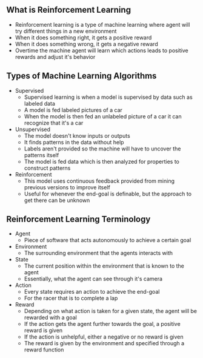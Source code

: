 ## What is Reinforcement Learning
- Reinforcement learning is a type of machine learning where agent will try different things in a new environment
- When it does something right, it gets a positive reward
- When it does something wrong, it gets a negative reward
- Overtime the machine agent will learn which actions leads to positive rewards and adjust it's behavior

## Types of Machine Learning Algorithms
- Supervised
	- Supervised learning is when a model is supervised by data such as labeled data
	- A model is fed labeled pictures of a car
	- When the model is then fed an unlabeled picture of a car it can recognize that it's a car
- Unsupervised
	- The model doesn't know inputs or outputs
	- It finds patterns in the data without help
	- Labels aren't provided so the machine will have to uncover the patterns itself
	- The model is fed data which is then analyzed for properties to construct patterns
- Reinforcement
	- This model uses continuous feedback provided from mining previous versions to improve itself
	- Useful for whenever the end-goal is definable, but the approach to get there can be unknown

## Reinforcement Learning Terminology
- Agent
	- Piece of software that acts autonomously to achieve a certain goal
- Environment
	- The surrounding environment that the agents interacts with
- State
	- The current position within the environment that is known to the agent
	- Essentially, what the agent can see through it's camera
- Action
	- Every state requires an action to achieve the end-goal
	- For the racer that is to complete a lap
- Reward
	- Depending on what action is taken for a given state, the agent will be rewarded with a goal
	- If the action gets the agent further towards the goal, a positive reward is given
	- If the action is unhelpful, either a negative or no reward is given
	- The reward is given by the environment and specified through a reward function

